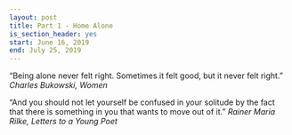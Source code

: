 ```yaml
---
layout: post
title: Part 1 - Home Alone
is_section_header: yes
start: June 16, 2019
end: July 25, 2019
---
```


“Being alone never felt right. Sometimes it felt good, but it never felt right.” *Charles Bukowski, Women*

“And you should not let yourself be confused in your solitude by the fact that there is something in you that wants to move out of it.” *Rainer Maria Rilke, Letters to a Young Poet*
